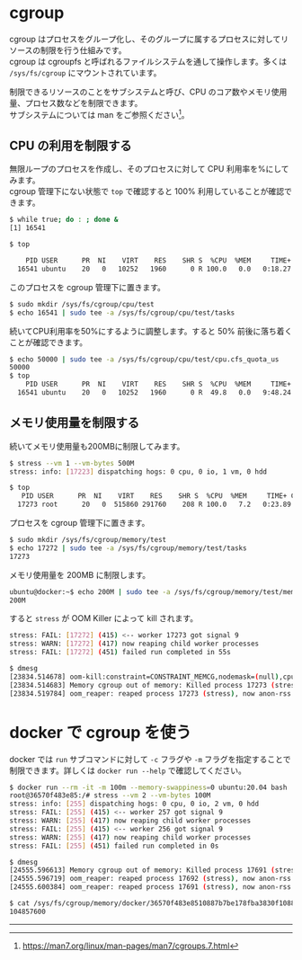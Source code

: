 # cgroup

cgroup はプロセスをグループ化し、そのグループに属するプロセスに対してリソースの制限を行う仕組みです。  
cgroup は cgroupfs と呼ばれるファイルシステムを通して操作します。多くは `/sys/fs/cgroup` にマウントされています。

制限できるリソースのことをサブシステムと呼び、CPU のコア数やメモリ使用量、プロセス数などを制限できます。  
サブシステムについては man をご参照ください[^1]。

## CPU の利用を制限する

無限ループのプロセスを作成し、そのプロセスに対して CPU 利用率を%にしてみます。  
cgroup 管理下にない状態で `top` で確認すると 100% 利用していることが確認できます。

```sh
$ while true; do : ; done &
[1] 16541

$ top

    PID USER      PR  NI    VIRT    RES    SHR S  %CPU  %MEM     TIME+ COMMAND
  16541 ubuntu    20   0   10252   1960      0 R 100.0   0.0   0:18.27 bash
```

このプロセスを cgroup 管理下に置きます。

```sh
$ sudo mkdir /sys/fs/cgroup/cpu/test
$ echo 16541 | sudo tee -a /sys/fs/cgroup/cpu/test/tasks
```

続いてCPU利用率を50%にするように調整します。すると 50% 前後に落ち着くことが確認できます。

```sh
$ echo 50000 | sudo tee -a /sys/fs/cgroup/cpu/test/cpu.cfs_quota_us
50000
$ top
    PID USER      PR  NI    VIRT    RES    SHR S  %CPU  %MEM     TIME+ COMMAND
  16541 ubuntu    20   0   10252   1960      0 R  49.8   0.0   9:48.24 bash
```

## メモリ使用量を制限する

続いてメモリ使用量も200MBに制限してみます。

```sh
$ stress --vm 1 --vm-bytes 500M
stress: info: [17223] dispatching hogs: 0 cpu, 0 io, 1 vm, 0 hdd

$ top
   PID USER      PR  NI    VIRT    RES    SHR S  %CPU  %MEM     TIME+ COMMAND
  17273 root      20   0  515860 291760    208 R 100.0   7.2   0:23.89 stress
```

プロセスを cgroup 管理下に置きます。

```sh
$ sudo mkdir /sys/fs/cgroup/memory/test
$ echo 17272 | sudo tee -a /sys/fs/cgroup/memory/test/tasks
17273
```

メモリ使用量を 200MB に制限します。

```sh
ubuntu@docker:~$ echo 200M | sudo tee -a /sys/fs/cgroup/memory/test/memory.limit_in_bytes
200M
```

すると `stress` が OOM Killer によって kill されます。

```sh
stress: FAIL: [17272] (415) <-- worker 17273 got signal 9
stress: WARN: [17272] (417) now reaping child worker processes
stress: FAIL: [17272] (451) failed run completed in 55s

$ dmesg
[23834.514678] oom-kill:constraint=CONSTRAINT_MEMCG,nodemask=(null),cpuset=/,mems_allowed=0,oom_memcg=/test,task_memcg=/test,task=stress,pid=17273,uid=0
[23834.514683] Memory cgroup out of memory: Killed process 17273 (stress) total-vm:515860kB, anon-rss:204432kB, file-rss:336kB, shmem-rss:0kB, UID:0 pgtables:444kB oom_score_adj:0
[23834.519784] oom_reaper: reaped process 17273 (stress), now anon-rss:0kB, file-rss:0kB, shmem-rss:0kB
```

# docker で cgroup を使う

docker では `run` サブコマンドに対して `-c` フラグや `-m` フラグを指定することで制限できます。詳しくは `docker run --help` で確認してください。

```sh
$ docker run --rm -it -m 100m --memory-swappiness=0 ubuntu:20.04 bash
root@36570f483e85:/# stress --vm 2 --vm-bytes 100M
stress: info: [255] dispatching hogs: 0 cpu, 0 io, 2 vm, 0 hdd
stress: FAIL: [255] (415) <-- worker 257 got signal 9
stress: WARN: [255] (417) now reaping child worker processes
stress: FAIL: [255] (415) <-- worker 256 got signal 9
stress: WARN: [255] (417) now reaping child worker processes
stress: FAIL: [255] (451) failed run completed in 0s

$ dmesg
[24555.596613] Memory cgroup out of memory: Killed process 17691 (stress) total-vm:106260kB, anon-rss:45456kB, file-rss:320kB, shmem-rss:0kB, UID:0 pgtables:136kB oom_score_adj:0
[24555.596719] oom_reaper: reaped process 17692 (stress), now anon-rss:0kB, file-rss:0kB, shmem-rss:0kB
[24555.600384] oom_reaper: reaped process 17691 (stress), now anon-rss:0kB, file-rss:0kB, shmem-rss:0kB

$ cat /sys/fs/cgroup/memory/docker/36570f483e8510887b7be178fba3830f1088aa694131c89a18043ef3db220658/memory.limit_in_bytes
104857600
```

---

[^1]: https://man7.org/linux/man-pages/man7/cgroups.7.html
